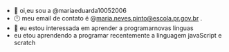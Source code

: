 - 👋 oi,eu sou a @mariaeduarda10052006
- 🕛 meu email de contato é @maria.neves.pinto@escola.pr.gov.br .
- 🌱 eu estou interessada em aprender a programarnovas linguas
- eu etou aprendendo a programar recentemente a linguagem javaScript e scratch
<!---
mariaeduarda10052006/mariaeduarda10052006 is a ✨ special ✨ repository because its `README.md` (this file) appears on your GitHub profile.
You can click the Preview link to take a look at your changes.
--->
